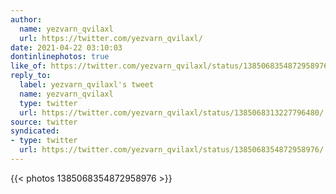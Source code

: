 ```yaml
---
author:
  name: yezvarn_qvilaxl
  url: https://twitter.com/yezvarn_qvilaxl/
date: 2021-04-22 03:10:03
dontinlinephotos: true
like_of: https://twitter.com/yezvarn_qvilaxl/status/1385068354872958976/
reply_to:
  label: yezvarn_qvilaxl's tweet
  name: yezvarn_qvilaxl
  type: twitter
  url: https://twitter.com/yezvarn_qvilaxl/status/1385068313227796480/
source: twitter
syndicated:
- type: twitter
  url: https://twitter.com/yezvarn_qvilaxl/status/1385068354872958976/
---
```


{{< photos 1385068354872958976 >}}